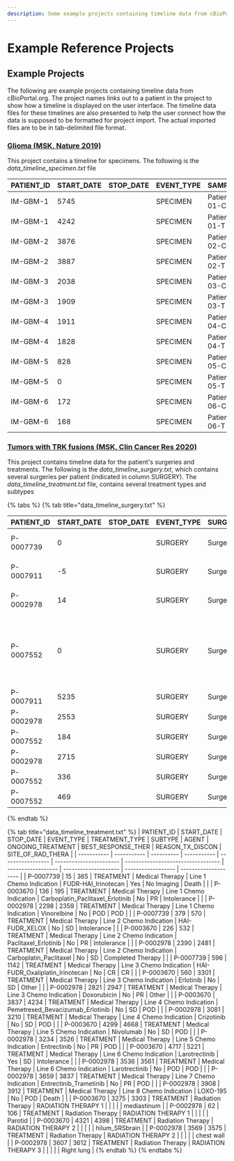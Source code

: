 ```yaml
---
description: Some example projects containing timeline data from cBioPortal.org
---
```


# Example Reference Projects

## Example Projects

The following are example projects containing timeline data from cBioPortal.org. The project names links out to a patient in the project to show how a timeline is displayed on the user interface. The timeline data files for these timelines are also presented to help the user connect how the data is supposed to be formatted for project import. The actual imported files are to be in tab-delimited file format.

### [Glioma (MSK, Nature 2019)](https://www.cbioportal.org/patient?studyId=glioma\_msk\_2018\&caseId=IM-GBM-1)

This project contains a timeline for specimens. The following is the _data\_timeline\_specimen.txt_ file

| PATIENT\_ID | START\_DATE | STOP\_DATE | EVENT\_TYPE | SAMPLE\_ID     | NOTE             |
| ----------- | ----------- | ---------- | ----------- | -------------- | ---------------- |
| IM-GBM-1    | 5745        |            | SPECIMEN    | Patient-01-CSF | Sample Collected |
| IM-GBM-1    | 4242        |            | SPECIMEN    | Patient-01-T   | Sample Collected |
| IM-GBM-2    | 3876        |            | SPECIMEN    | Patient-02-CSF | Sample Collected |
| IM-GBM-2    | 3887        |            | SPECIMEN    | Patient-02-T   | Sample Collected |
| IM-GBM-3    | 2038        |            | SPECIMEN    | Patient-03-CSF | Sample Collected |
| IM-GBM-3    | 1909        |            | SPECIMEN    | Patient-03-T   | Sample Collected |
| IM-GBM-4    | 1911        |            | SPECIMEN    | Patient-04-CSF | Sample Collected |
| IM-GBM-4    | 1828        |            | SPECIMEN    | Patient-04-T   | Sample Collected |
| IM-GBM-5    | 828         |            | SPECIMEN    | Patient-05-CSF | Sample Collected |
| IM-GBM-5    | 0           |            | SPECIMEN    | Patient-05-T   | Sample Collected |
| IM-GBM-6    | 172         |            | SPECIMEN    | Patient-06-CSF | Sample Collected |
| IM-GBM-6    | 168         |            | SPECIMEN    | Patient-06-T   | Sample Collected |



### [Tumors with TRK fusions (MSK, Clin Cancer Res 2020)](https://www.cbioportal.org/patient?studyId=ntrk\_msk\_2019\&caseId=P-0002978)

This project contains timeline data for the patient's surgeries and treatments. The following is the _data\_timeline\_surgery.txt_, which contains several surgeries per patient (indicated in column SURGERY). The _data\_timeline\_treatment.txt_ file, contains several treatment types and subtypes

{% tabs %}
{% tab title="data_timeline_surgery.txt" %}


| PATIENT\_ID | START\_DATE | STOP\_DATE | EVENT\_TYPE | SURGERY   | SURGERY\_DETAILS                                                                                                          |
| ----------- | ----------- | ---------- | ----------- | --------- | ------------------------------------------------------------------------------------------------------------------------- |
| P-0007739   | 0           |            | SURGERY     | Surgery 1 | Outcome of First Surgery: Residual Disease                                                                                |
| P-0007911   | -5          |            | SURGERY     | Surgery 1 | Outcome of First Surgery: Residual Disease                                                                                |
| P-0002978   | 14          |            | SURGERY     | Surgery 1 | Outcome of First Surgery: Complete Resection                                                                              |
| P-0007552   | 0           |            | SURGERY     | Surgery 1 | Outcome of First Surgery: Residual Disease (very soon after surgery needed re-resection and wedge resection of lung mets) |
| P-0007911   | 5235        |            | SURGERY     | Surgery 2 |                                                                                                                           |
| P-0002978   | 2553        |            | SURGERY     | Surgery 2 |                                                                                                                           |
| P-0007552   | 184         |            | SURGERY     | Surgery 2 |                                                                                                                           |
| P-0002978   | 2715        |            | SURGERY     | Surgery 3 |                                                                                                                           |
| P-0007552   | 336         |            | SURGERY     | Surgery 3 |                                                                                                                           |
| P-0007552   | 469         |            | SURGERY     | Surgery 4 |                                                                                                                           |
{% endtab %}

{% tab title="data_timeline_treatment.txt" %}
| PATIENT\_ID | START\_DATE | STOP\_DATE | EVENT\_TYPE | TREATMENT\_TYPE   | SUBTYPE                 | AGENT                              | ONGOING\_TREATMENT | BEST\_RESPONSE\_THER | REASON\_TX\_DISCON | SITE\_OF\_RAD\_THERA |
| ----------- | ----------- | ---------- | ----------- | ----------------- | ----------------------- | ---------------------------------- | ------------------ | -------------------- | ------------------ | -------------------- |
| P-0007739   | 15          | 365        | TREATMENT   | Medical Therapy   | Line 1 Chemo Indication | FUDR-HAI\_Irinotecan               | Yes                | No Imaging           | Death              |                      |
| P-0003670   | 136         | 195        | TREATMENT   | Medical Therapy   | Line 1 Chemo Indication | Carboplatin\_Paclitaxel\_Erlotinib | No                 | PR                   | Intolerance        |                      |
| P-0002978   | 2298        | 2359       | TREATMENT   | Medical Therapy   | Line 1 Chemo Indication | Vinorelbine                        | No                 | POD                  | POD                |                      |
| P-0007739   | 379         | 570        | TREATMENT   | Medical Therapy   | Line 2 Chemo Indication | HAI-FUDR\_XELOX                    | No                 | SD                   | Intolerance        |                      |
| P-0003670   | 226         | 532        | TREATMENT   | Medical Therapy   | Line 2 Chemo Indication | Paclitaxel\_Erlotinib              | No                 | PR                   | Intolerance        |                      |
| P-0002978   | 2390        | 2481       | TREATMENT   | Medical Therapy   | Line 2 Chemo Indication | Carboplatin\_Paclitaxel            | No                 | SD                   | Completed Therapy  |                      |
| P-0007739   | 596         | 1142       | TREATMENT   | Medical Therapy   | Line 3 Chemo Indication | HAI-FUDR\_Oxaliplatin\_Irinotecan  | No                 | CR                   | CR                 |                      |
| P-0003670   | 560         | 3301       | TREATMENT   | Medical Therapy   | Line 3 Chemo Indication | Erlotinib                          | No                 | SD                   | Other              |                      |
| P-0002978   | 2821        | 2947       | TREATMENT   | Medical Therapy   | Line 3 Chemo Indication | Doxorubicin                        | No                 | PR                   | Other              |                      |
| P-0003670   | 3837        | 4234       | TREATMENT   | Medical Therapy   | Line 4 Chemo Indication | Pemetrexed\_Bevacizumab\_Erlotinib | No                 | SD                   | POD                |                      |
| P-0002978   | 3081        | 3210       | TREATMENT   | Medical Therapy   | Line 4 Chemo Indication | Crizotinib                         | No                 | SD                   | POD                |                      |
| P-0003670   | 4299        | 4668       | TREATMENT   | Medical Therapy   | Line 5 Chemo Indication | Nivolumab                          | No                 | SD                   | POD                |                      |
| P-0002978   | 3234        | 3526       | TREATMENT   | Medical Therapy   | Line 5 Chemo Indication | Entrectinib                        | No                 | PR                   | POD                |                      |
| P-0003670   | 4717        | 5221       | TREATMENT   | Medical Therapy   | Line 6 Chemo Indication | Larotrectinib                      | Yes                | SD                   | Intolerance        |                      |
| P-0002978   | 3536        | 3561       | TREATMENT   | Medical Therapy   | Line 6 Chemo Indication | Larotrectinib                      | No                 | POD                  | POD                |                      |
| P-0002978   | 3659        | 3837       | TREATMENT   | Medical Therapy   | Line 7 Chemo Indication | Entrectinib\_Trametinib            | No                 | PR                   | POD                |                      |
| P-0002978   | 3908        | 3912       | TREATMENT   | Medical Therapy   | Line 8 Chemo Indication | LOXO-195                           | No                 | POD                  | Death              |                      |
| P-0003670   | 3275        | 3303       | TREATMENT   | Radiation Therapy | RADIATION THERAPY 1     |                                    |                    |                      |                    | mediastinum          |
| P-0002978   | 62          | 106        | TREATMENT   | Radiation Therapy | RADIATION THERAPY 1     |                                    |                    |                      |                    | Parotid              |
| P-0003670   | 4321        | 4398       | TREATMENT   | Radiation Therapy | RADIATION THERAPY 2     |                                    |                    |                      |                    | hilum\_SRSbrain      |
| P-0002978   | 3569        | 3575       | TREATMENT   | Radiation Therapy | RADIATION THERAPY 2     |                                    |                    |                      |                    | chest wall           |
| P-0002978   | 3607        | 3612       | TREATMENT   | Radiation Therapy | RADIATION THERAPY 3     |                                    |                    |                      |                    | Right lung           |
{% endtab %}
{% endtabs %}

